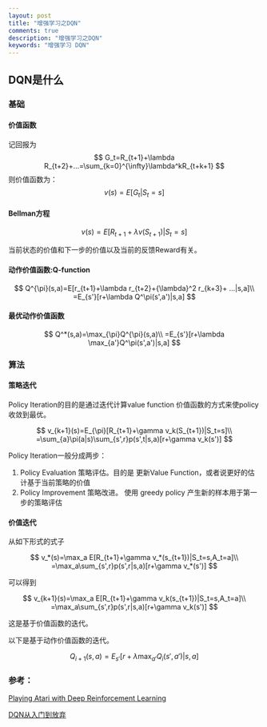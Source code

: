 ```yaml
---
layout: post
title: "增强学习之DQN"
comments: true
description: "增强学习之DQN"
keywords: "增强学习 DQN"
---
```


## DQN是什么

### 基础

#### 价值函数

记回报为
$$
G_t=R_{t+1}+\lambda R_{t+2}+...=\sum_{k=0}^{\infty}\lambda^kR_{t+k+1}
$$
则价值函数为：
$$
v(s)=E[G_t|S_t=s]
$$

#### Bellman方程

$$
v(s)=E[R_{t+1}+\lambda v(S_{t+1})|S_t=s]
$$

当前状态的价值和下一步的价值以及当前的反馈Reward有关。

#### 动作价值函数:Q-function

$$
Q^{\pi}(s,a)=E[r_{t+1}+\lambda r_{t+2}+{\lambda}^2 r_{k+3}+ ...|s,a]\\
=E_{s'}[r+\lambda Q^\pi(s',a')|s,a]
$$

#### 最优动作价值函数

$$
Q^*(s,a)=\max_{\pi}Q^{\pi}(s,a)\\
=E_{s'}[r+\lambda \max_{a'}Q^\pi(s',a')|s,a]
$$

### 算法

#### 策略迭代

Policy Iteration的目的是通过迭代计算value function 价值函数的方式来使policy收敛到最优。

$$
v_{k+1}(s)=E_{\pi}[R_{t+1}+\gamma  v_k(S_{t+1})|S_t=s]\\
=\sum_{a}\pi(a|s)\sum_{s',r}p(s',t|s,a)[r+\gamma v_k(s')]
$$

Policy Iteration一般分成两步：

1. Policy Evaluation 策略评估。目的是 更新Value Function，或者说更好的估计基于当前策略的价值
2. Policy Improvement 策略改进。 使用 greedy policy 产生新的样本用于第一步的策略评估

#### 价值迭代

从如下形式的式子

$$
v_*(s)=\max_a E[R_{t+1}+\gamma v_*(s_{t+1})|S_t=s,A_t=a]\\
=\max_a\sum_{s',r}p(s',r|s,a)[r+\gamma v_*(s')]
$$

可以得到

$$
v_{k+1}(s)=\max_a E[R_{t+1}+\gamma v_k(s_{t+1})|S_t=s,A_t=a]\\
=\max_a\sum_{s',r}p(s',r|s,a)[r+\gamma v_k(s')]
$$

这是基于价值函数的迭代。

以下是基于动作价值函数的迭代。

$$
Q_{i+1}(s,a)=E_{s'}[r+\lambda \max_{a'}Q_i(s',a')|s,a]
$$

###  参考：

[Playing Atari with Deep Reinforcement Learning](https://arxiv.org/abs/1312.5602)

[DQN从入门到放弃](https://zhuanlan.zhihu.com/p/21262246?refer=intelligentunit)



